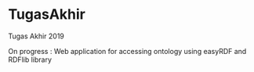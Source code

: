 # TugasAkhir
Tugas Akhir 2019

On progress : Web application for accessing ontology using easyRDF and RDFlib library
